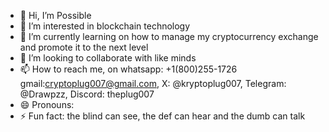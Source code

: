 - 👋 Hi, I’m Possible  
- 👀 I’m interested in blockchain technology
- 🌱 I’m currently learning on how to manage my cryptocurrency exchange and promote it to the next level
- 💞️ I’m looking to collaborate with like minds
- 📫 How to reach me, on whatsapp: +1(800)255-1726 gmail:cryptoplug007@gmail.com, X: @kryptoplug007, Telegram: @Drawpzz, Discord: theplug007 
- 😄 Pronouns: 
- ⚡ Fun fact: the blind can see, the def can hear and the dumb can talk 

<!---
Plug007/Plug007 is a ✨ special ✨ repository because its `README.md` (this file) appears on your GitHub profile.
You can click the Preview link to take a look at your changes.
--->
